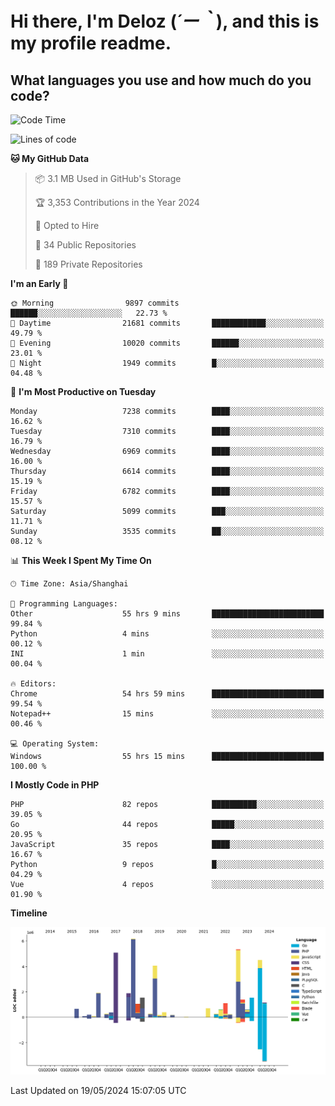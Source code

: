 # **Hi there, I'm Deloz (*´ー｀*), and this is my profile readme.**

## **What languages you use and how much do you code?**

<!--START_SECTION:waka-->
![Code Time](http://img.shields.io/badge/Code%20Time-4%2C026%20hrs%2013%20mins-blue)

![Lines of code](https://img.shields.io/badge/From%20Hello%20World%20I%27ve%20Written-41.9%20million%20lines%20of%20code-blue)

**🐱 My GitHub Data** 

> 📦 3.1 MB Used in GitHub's Storage 
 > 
> 🏆 3,353 Contributions in the Year 2024
 > 
> 💼 Opted to Hire
 > 
> 📜 34 Public Repositories 
 > 
> 🔑 189 Private Repositories 
 > 
**I'm an Early 🐤** 

```text
🌞 Morning                9897 commits        ██████░░░░░░░░░░░░░░░░░░░   22.73 % 
🌆 Daytime                21681 commits       ████████████░░░░░░░░░░░░░   49.79 % 
🌃 Evening                10020 commits       ██████░░░░░░░░░░░░░░░░░░░   23.01 % 
🌙 Night                  1949 commits        █░░░░░░░░░░░░░░░░░░░░░░░░   04.48 % 
```
📅 **I'm Most Productive on Tuesday** 

```text
Monday                   7238 commits        ████░░░░░░░░░░░░░░░░░░░░░   16.62 % 
Tuesday                  7310 commits        ████░░░░░░░░░░░░░░░░░░░░░   16.79 % 
Wednesday                6969 commits        ████░░░░░░░░░░░░░░░░░░░░░   16.00 % 
Thursday                 6614 commits        ████░░░░░░░░░░░░░░░░░░░░░   15.19 % 
Friday                   6782 commits        ████░░░░░░░░░░░░░░░░░░░░░   15.57 % 
Saturday                 5099 commits        ███░░░░░░░░░░░░░░░░░░░░░░   11.71 % 
Sunday                   3535 commits        ██░░░░░░░░░░░░░░░░░░░░░░░   08.12 % 
```


📊 **This Week I Spent My Time On** 

```text
🕑︎ Time Zone: Asia/Shanghai

💬 Programming Languages: 
Other                    55 hrs 9 mins       █████████████████████████   99.84 % 
Python                   4 mins              ░░░░░░░░░░░░░░░░░░░░░░░░░   00.12 % 
INI                      1 min               ░░░░░░░░░░░░░░░░░░░░░░░░░   00.04 % 

🔥 Editors: 
Chrome                   54 hrs 59 mins      █████████████████████████   99.54 % 
Notepad++                15 mins             ░░░░░░░░░░░░░░░░░░░░░░░░░   00.46 % 

💻 Operating System: 
Windows                  55 hrs 15 mins      █████████████████████████   100.00 % 
```

**I Mostly Code in PHP** 

```text
PHP                      82 repos            ██████████░░░░░░░░░░░░░░░   39.05 % 
Go                       44 repos            █████░░░░░░░░░░░░░░░░░░░░   20.95 % 
JavaScript               35 repos            ████░░░░░░░░░░░░░░░░░░░░░   16.67 % 
Python                   9 repos             █░░░░░░░░░░░░░░░░░░░░░░░░   04.29 % 
Vue                      4 repos             ░░░░░░░░░░░░░░░░░░░░░░░░░   01.90 % 
```



**Timeline**

![Lines of Code chart](https://raw.githubusercontent.com/deloz/deloz/main/assets/bar_graph.png)


 Last Updated on 19/05/2024 15:07:05 UTC
<!--END_SECTION:waka-->
